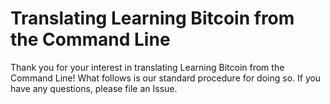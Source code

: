 # Translating Learning Bitcoin from the Command Line

Thank you for your interest in translating Learning Bitcoin from the Command Line! What follows is our standard procedure for doing so. If you have any questions, please file an Issue.
